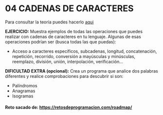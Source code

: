 # 04 CADENAS DE CARACTERES

Para consultar la teoría puedes hacerlo [aqui](CADENA%20DE%20CARACTERES.md)

**EJERCICIO:**
Muestra ejemplos de todas las operaciones que puedes realizar con cadenas de caracteres
en tu lenguaje. Algunas de esas operaciones podrían ser (busca todas las que puedas):
- Acceso a caracteres específicos, subcadenas, longitud, concatenación, repetición, recorrido, conversión a mayúsculas y minúsculas, reemplazo, división, unión, interpolación, verificación...

**DIFICULTAD EXTRA (opcional):**
Crea un programa que analice dos palabras diferentes y realice comprobaciones
para descubrir si son:
- Palíndromos
- Anagramas
- Isogramas

#### Reto sacado de: https://retosdeprogramacion.com/roadmap/